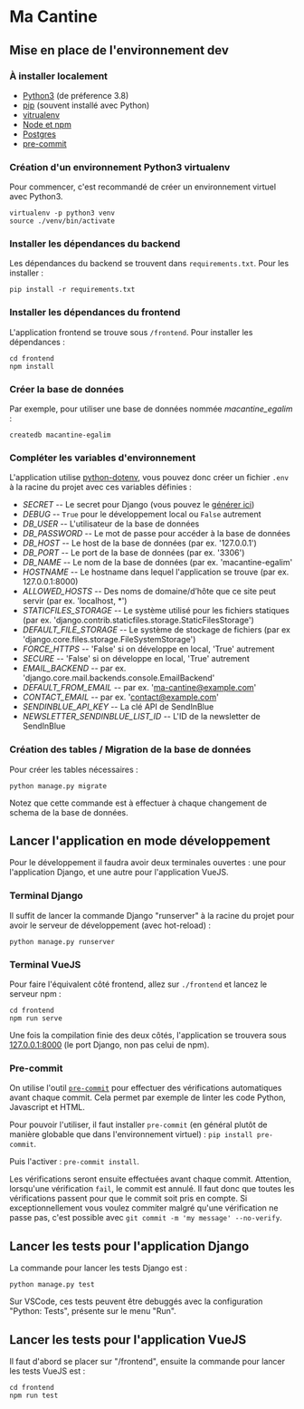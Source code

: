 # Ma Cantine

## Mise en place de l'environnement dev

### À installer localement
- [Python3](https://www.python.org/downloads/) (de préference 3.8)
- [pip](https://pip.pypa.io/en/stable/installing/) (souvent installé avec Python)
- [vitrualenv](https://virtualenv.pypa.io/en/stable/installation.html)
- [Node et npm](https://nodejs.org/en/download/)
- [Postgres](https://www.postgresql.org/download/)
- [pre-commit](https://pypi.org/project/pre-commit/)

### Création d'un environnement Python3 virtualenv

Pour commencer, c'est recommandé de créer un environnement virtuel avec Python3.

```
virtualenv -p python3 venv
source ./venv/bin/activate
```

### Installer les dépendances du backend

Les dépendances du backend se trouvent dans ```requirements.txt```. Pour les installer :

```
pip install -r requirements.txt
```

### Installer les dépendances du frontend

L'application frontend se trouve sous `/frontend`. Pour installer les dépendances :

```
cd frontend
npm install
```

### Créer la base de données

Par exemple, pour utiliser une base de données nommée *macantine_egalim* :

```
createdb macantine-egalim
```

### Compléter les variables d'environnement

L'application utilise [python-dotenv](https://pypi.org/project/python-dotenv/), vous pouvez donc créer un fichier `.env` à la racine du projet avec ces variables définies :

- *SECRET*  --  Le secret pour Django (vous pouvez le [générer ici](https://djecrety.ir/))
- *DEBUG*  --  `True` pour le développement local ou `False` autrement
- *DB_USER*  --  L'utilisateur de la base de données
- *DB_PASSWORD*  --  Le mot de passe pour accéder à la base de données
- *DB_HOST*  --  Le host de la base de données (par ex. '127.0.0.1')
- *DB_PORT*  --  Le port de la base de données (par ex. '3306')
- *DB_NAME*  --  Le nom de la base de données (par ex. 'macantine-egalim'
- *HOSTNAME*  --  Le hostname dans lequel l'application se trouve (par ex. 127.0.0.1:8000)
- *ALLOWED_HOSTS*  --  Des noms de domaine/d’hôte que ce site peut servir (par ex. 'localhost, *')
- *STATICFILES_STORAGE*  --  Le système utilisé pour les fichiers statiques (par ex. 'django.contrib.staticfiles.storage.StaticFilesStorage')
- *DEFAULT_FILE_STORAGE*  --  Le système de stockage de fichiers (par ex 'django.core.files.storage.FileSystemStorage')
- *FORCE_HTTPS*  --  'False' si on développe en local, 'True' autrement
- *SECURE*  --  'False' si on développe en local, 'True' autrement
- *EMAIL_BACKEND*  --  par ex. 'django.core.mail.backends.console.EmailBackend'
- *DEFAULT_FROM_EMAIL*  --  par ex. 'ma-cantine@example.com'
- *CONTACT_EMAIL*  --  par ex. 'contact@example.com'
- *SENDINBLUE_API_KEY*  --  La clé API de SendInBlue
- *NEWSLETTER_SENDINBLUE_LIST_ID*  --  L'ID de la newsletter de SendInBlue

### Création des tables / Migration de la base de données

Pour créer les tables nécessaires :

```
python manage.py migrate
```

Notez que cette commande est à effectuer à chaque changement de schema de la base de données.

## Lancer l'application en mode développement

Pour le développement il faudra avoir deux terminales ouvertes : une pour l'application Django, et une autre pour l'application VueJS.

### Terminal Django

Il suffit de lancer la commande Django "runserver" à la racine du projet pour avoir le serveur de développement (avec hot-reload) :

```
python manage.py runserver
```

### Terminal VueJS

Pour faire l'équivalent côté frontend, allez sur `./frontend` et lancez le serveur npm :

```
cd frontend
npm run serve
```

Une fois la compilation finie des deux côtés, l'application se trouvera sous [127.0.0.1:8000](127.0.0.1:8000) (le port Django, non pas celui de npm).

### Pre-commit

On utilise l'outil [`pre-commit`](https://pre-commit.com/) pour effectuer des vérifications automatiques
avant chaque commit. Cela permet par exemple de linter les code Python, Javascript et HTML.

Pour pouvoir l'utiliser, il faut installer `pre-commit` (en général plutôt de manière globable que dans
l'environnement virtuel) : `pip install pre-commit`.

Puis l'activer : `pre-commit install`.

Les vérifications seront ensuite effectuées avant chaque commit. Attention, lorsqu'une vérification `fail`,
le commit est annulé. Il faut donc que toutes les vérifications passent pour que le commit soit pris en
compte. Si exceptionnellement vous voulez commiter malgré qu'une vérification ne passe pas, c'est possible
avec `git commit -m 'my message' --no-verify`.

## Lancer les tests pour l'application Django

La commande pour lancer les tests Django est :

```
python manage.py test
```

Sur VSCode, ces tests peuvent être debuggés avec la configuration "Python: Tests", présente sur le menu "Run".

## Lancer les tests pour l'application VueJS

Il faut d'abord se placer sur "/frontend", ensuite la commande pour lancer les tests VueJS est :

```
cd frontend
npm run test
```
